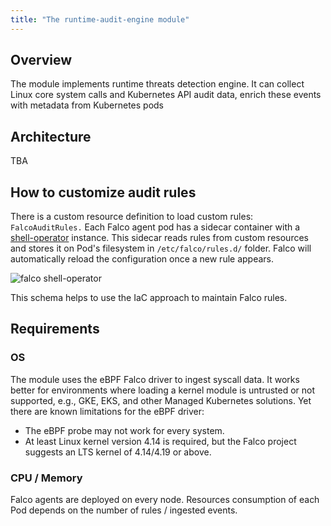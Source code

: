 ```yaml
---
title: "The runtime-audit-engine module"
---
```


## Overview

The module implements runtime threats detection engine. 
It can collect Linux core system calls and Kubernetes API audit data, enrich these events with metadata from Kubernetes pods


## Architecture

TBA

## How to customize audit rules

There is a custom resource definition to load custom rules: `FalcoAuditRules.` 
Each Falco agent pod has a sidecar container with a [shell-operator](https://github.com/flant/shell-operator) instance.
This sidecar reads rules from custom resources and stores it on Pod's filesystem in `/etc/falco/rules.d/` folder.
Falco will automatically reload the configuration once a new rule appears.

![falco shell-operator](../../images/650-runtime-audit-engine/falco_shop.png)

This schema helps to use the IaC approach to maintain Falco rules.

## Requirements

### OS

The module uses the eBPF Falco driver to ingest syscall data. It works better for environments where loading a kernel module is untrusted or not supported, e.g., GKE, EKS, and other Managed Kubernetes solutions.
Yet there are known limitations for the eBPF driver:
* The eBPF probe may not work for every system.
* At least Linux kernel version 4.14 is required, but the Falco project suggests an LTS kernel of 4.14/4.19 or above.

### CPU / Memory

Falco agents are deployed on every node. Resources consumption of each Pod depends on the number of rules / ingested events.
